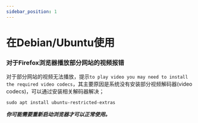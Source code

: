 ```yaml
---
sidebar_position: 1
---
```


# 在Debian/Ubuntu使用

### 对于Firefox浏览器播放部分网站的视频报错
对于部分网站的视频无法播放，提示`to play video you may need to install the required video codecs`，其主要原因是系统没有安装部分视频解码器(video codecs)，可以通过安装相关解码器解决；
```shell
sudo apt install ubuntu-restricted-extras
```
***你可能需要重新启动浏览器才可以正常使用。***